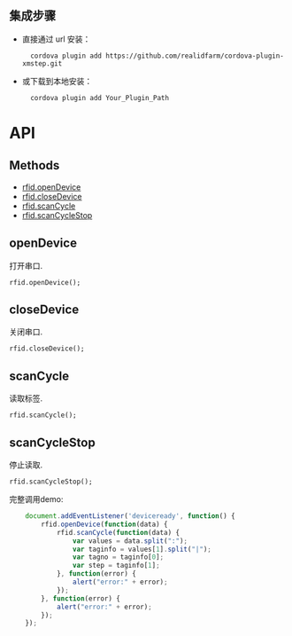 
## 集成步骤

- 直接通过 url 安装：

        cordova plugin add https://github.com/realidfarm/cordova-plugin-xmstep.git

- 或下载到本地安装：

        cordova plugin add Your_Plugin_Path

# API

## Methods

- [rfid.openDevice](#openDevice)
- [rfid.closeDevice](#closeDevice)
- [rfid.scanCycle](#scanCycle)
- [rfid.scanCycleStop](#scanCycleStop)

## openDevice

打开串口.

    rfid.openDevice();

## closeDevice

关闭串口.

    rfid.closeDevice();

## scanCycle

读取标签.

    rfid.scanCycle();

## scanCycleStop

停止读取.

    rfid.scanCycleStop();


完整调用demo:
```js
    document.addEventListener('deviceready', function() {
        rfid.openDevice(function(data) {
            rfid.scanCycle(function(data) {
                var values = data.split(":");
				var taginfo = values[1].split("|");
				var tagno = taginfo[0];
				var step = taginfo[1];
            }, function(error) {
                alert("error:" + error);
            });
        }, function(error) {
            alert("error:" + error);
        });
    });
```